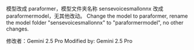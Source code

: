 模型改成 paraformer，模型文件夹名称 sensevoicesmallonnx 改成 paraformermodel，无其他改动。
Change the model to paraformer, rename the model folder "sensevoicesmallonnx" to "paraformermodel", no other changes.

修改者：Gemini 2.5 Pro
Modified by: Gemini 2.5 Pro
